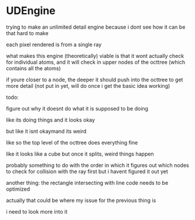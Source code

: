 # UDEngine
trying to make an unlimited detail engine because i dont see how it can be that hard to make


each pixel rendered is from a single ray


what makes this engine (theoretically) viable is that it wont actually check for individual atoms, and it will check in upper nodes of the octtree (which contains all the atoms)


if youre closer to a node, the deeper it should push into the octtree to get more detail (not put in yet, will do once i get the basic idea working)



todo:

figure out why it doesnt do what it is supposed to be doing

like its doing things and it looks okay

but like it isnt okaymand its weird

like so the top level of the octtree does everything fine

like it looks like a cube but once it splits, weird things happen

probably something to do with the order in which it figures out which nodes to check for collision with the ray first but i havent figured it out yet


another thing: the rectangle intersecting with line code needs to be optimized

actually that could be where my issue for the previous thing is

i need to look more into it
